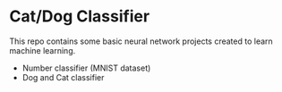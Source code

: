 # Cat/Dog Classifier 

This repo contains some basic neural network projects created to learn machine learning.

- Number classifier (MNIST dataset)
- Dog and Cat classifier

